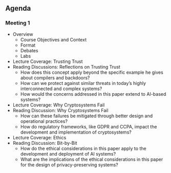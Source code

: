 ## Agenda

### Meeting 1

* Overview
  * Course Objectives and Context
  * Format
  * Debates
  * Labs
* Lecture Coverage: Trusting Trust
* Reading Discussions: Reflections on Trusting Trust
  * How does this concept apply beyond the specific example he gives about compilers and backdoors?
  * How can we protect against similar threats in today’s highly interconnected and complex systems?
  * How would the concerns addressed in this paper extend to AI-based systems?
* Lecture Coverage: Why Cryptosystems Fail
* Reading Discussion: Why Cryptosystems Fail
  * How can these failures be mitigated through better design and operational practices?
  * How do regulatory frameworks, like GDPR and CCPA, impact the development and implementation of cryptosystems?
* Lecture Coverage: Ethics
* Reading Discussion: Bit-by-Bit
  * How do the ethical considerations in this paper apply to the development and deployment of AI systems?
  * What are the implications of the ethical considerations in this paper for the design of privacy-preserving systems?
